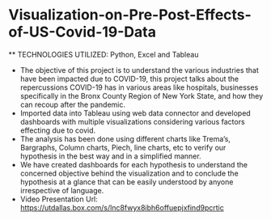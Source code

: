 # Visualization-on-Pre-Post-Effects-of-US-Covid-19-Data
** TECHNOLOGIES UTILIZED: Python, Excel and Tableau
* The objective of this project is to understand the various industries that have been impacted due to COVID-19, this project talks about the repercussions COVID-19 has in various areas like hospitals, businesses specifically in the Bronx County Region of New York State, and how they can recoup after the pandemic.
* Imported data into Tableau using web data connector and developed dashboards with multiple visualizations considering various factors effecting due to covid.
*	The analysis has been done using different charts like Trema’s, Bargraphs, Column charts, Piech, line charts, etc to verify our hypothesis in the best way and in a simplified manner. 
*	We have created dashboards for each hypothesis to understand the concerned objective behind the visualization and to conclude the hypothesis at a glance that can be easily understood by anyone irrespective of language.
* Video Presentation Url:  https://utdallas.box.com/s/lnc8fwyx8ibh6offuepjxfind9pcrtic
